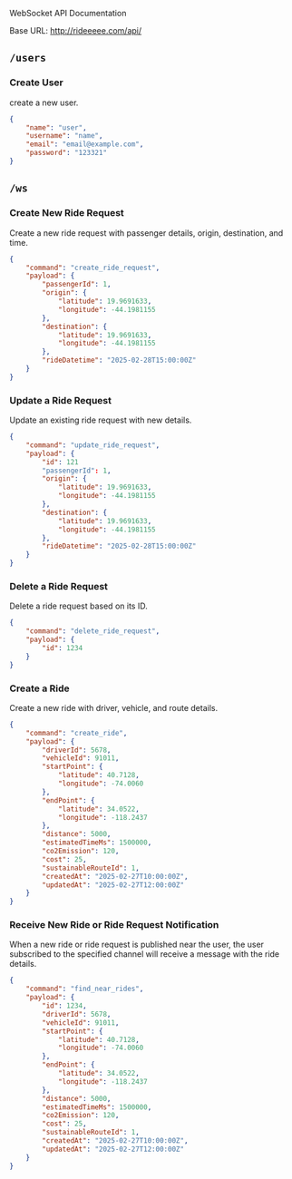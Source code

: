 WebSocket API Documentation

Base URL: http://rideeeee.com/api/

## `/users`
### Create User
create a new user.
```json
{
    "name": "user",
    "username": "name",
    "email": "email@example.com",
    "password": "123321"
}
```
## `/ws`
### Create New Ride Request
Create a new ride request with passenger details, origin, destination, and time.

```json
{
    "command": "create_ride_request",
    "payload": {
        "passengerId": 1,
        "origin": {
            "latitude": 19.9691633,
            "longitude": -44.1981155
        },
        "destination": {
            "latitude": 19.9691633,
            "longitude": -44.1981155
        },
        "rideDatetime": "2025-02-28T15:00:00Z"
    }
}
```

### Update a Ride Request
Update an existing ride request with new details.

```json
{
    "command": "update_ride_request",
    "payload": {
        "id": 121
        "passengerId": 1,
        "origin": {
            "latitude": 19.9691633,
            "longitude": -44.1981155
        },
        "destination": {
            "latitude": 19.9691633,
            "longitude": -44.1981155
        },
        "rideDatetime": "2025-02-28T15:00:00Z"
    }
}
```

### Delete a Ride Request
Delete a ride request based on its ID.

```json
{
    "command": "delete_ride_request",
    "payload": {
        "id": 1234
    }
}
```

### Create a Ride
Create a new ride with driver, vehicle, and route details.

```json
{
    "command": "create_ride",
    "payload": {
        "driverId": 5678,
        "vehicleId": 91011,
        "startPoint": {
            "latitude": 40.7128,
            "longitude": -74.0060
        },
        "endPoint": {
            "latitude": 34.0522,
            "longitude": -118.2437
        },
        "distance": 5000,
        "estimatedTimeMs": 1500000,
        "co2Emission": 120,
        "cost": 25,
        "sustainableRouteId": 1,
        "createdAt": "2025-02-27T10:00:00Z",
        "updatedAt": "2025-02-27T12:00:00Z"
    }
}
```

### Receive New Ride or Ride Request Notification
When a new ride or ride request is published near the user, the user subscribed to the specified channel will receive a message with the ride details.

```json
{
    "command": "find_near_rides",
    "payload": {
        "id": 1234,
        "driverId": 5678,
        "vehicleId": 91011,
        "startPoint": {
            "latitude": 40.7128,
            "longitude": -74.0060
        },
        "endPoint": {
            "latitude": 34.0522,
            "longitude": -118.2437
        },
        "distance": 5000,
        "estimatedTimeMs": 1500000,
        "co2Emission": 120,
        "cost": 25,
        "sustainableRouteId": 1,
        "createdAt": "2025-02-27T10:00:00Z",
        "updatedAt": "2025-02-27T12:00:00Z"
    }
}
```

